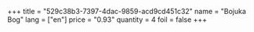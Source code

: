 +++
title = "529c38b3-7397-4dac-9859-acd9cd451c32"
name = "Bojuka Bog"
lang = ["en"]
price = "0.93"
quantity = 4
foil = false
+++
